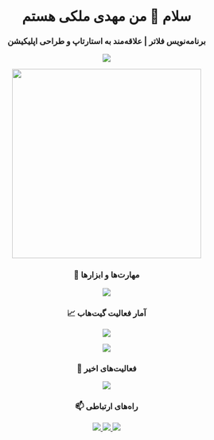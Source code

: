 <h1 align="center">سلام 👋 من مهدی ملکی هستم</h1>
<h3 align="center">برنامه‌نویس فلاتر | علاقه‌مند به استارتاپ و طراحی اپلیکیشن</h3>

<p align="center">
  <img src="https://readme-typing-svg.herokuapp.com?font=Vazirmatn&size=22&duration=2500&color=FFD9A0&center=true&vCenter=true&width=600&lines=Flutter+Developer;Creative+Mind;Open+Source+Contributor;Startup+Dreamer" />
</p>
<p align="center">
  <img src="https://media.giphy.com/media/qgQUggAC3Pfv687qPC/giphy.gif" width="380" />
</p>
<h3 align="center">🧩 مهارت‌ها و ابزارها</h3>

<p align="center">
  <img src="https://skillicons.dev/icons?i=flutter,dart,firebase,git,github,androidstudio,vscode,figma" />
</p>
<h3 align="center">📈 آمار فعالیت گیت‌هاب</h3>

<p align="center">
  <img src="https://github-readme-stats.vercel.app/api?username=mahdi-maleki&show_icons=true&theme=transparent&title_color=E0B97E&text_color=E6CBA8&icon_color=D6A664" />
</p>

<p align="center">
  <img src="https://github-readme-streak-stats.herokuapp.com?user=mahdi-maleki&theme=transparent&hide_border=false&ring=E0B97E&fire=E6CBA8&currStreakLabel=D6A664" />
</p>
<h3 align="center">🌱 فعالیت‌های اخیر</h3>

<p align="center">
  <img src="https://github-readme-activity-graph.vercel.app/graph?username=mahdi-maleki&theme=github-compact&color=E6CBA8&line=E0B97E&point=D6A664&area=true&hide_border=true" />
</p>
<h3 align="center">📫 راه‌های ارتباطی</h3>

<p align="center">
  <a href="https://www.linkedin.com/in/mahdi-maleki" target="_blank">
    <img src="https://img.shields.io/badge/LinkedIn-E6CBA8?style=for-the-badge&logo=linkedin&logoColor=white" />
  </a>
  <a href="mailto:mahdi@example.com">
    <img src="https://img.shields.io/badge/Email-D6A664?style=for-the-badge&logo=gmail&logoColor=white" />
  </a>
  <a href="https://t.me/mahdi_maleki">
    <img src="https://img.shields.io/badge/Telegram-E0B97E?style=for-the-badge&logo=telegram&logoColor=white" />
  </a>
</p>
